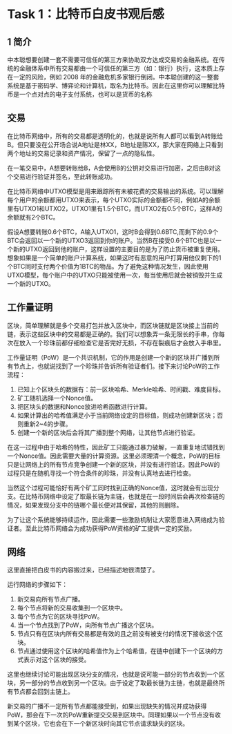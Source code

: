 # Task 1：比特币白皮书观后感

## 1 简介
中本聪想要创建一套不需要可信任的第三方来协助双方达成交易的金融系统。在传统的金融体系中所有交易都由一个可信任的第三方（如：银行）执行，这本质上存在一定的风险，例如 2008 年的金融危机多家银行倒闭。中本聪创建的这一整套系统是基于密码学、博弈论和计算机，取名为比特币。因此在这里你可以理解比特币是一个点对点的电子支付系统，也可以是货币的名称

## 交易
在比特币网络中，所有的交易都是透明化的，也就是说所有人都可以看到A转账给B。但只要没在公开场合说A地址是林XX，B地址是陈XX，那大家在网络上只看到两个地址的交易记录和资产情况，保留了一点的隐私性。

在一笔交易中，A想要转账给B，A会使用B的公钥对交易进行加密，之后由B对这个交易进行验证并签名，至此转账成功。

在比特币网络中UTXO模型是用来跟踪所有未被花费的交易输出的系统。可以理解每个用户的余额都用UTXO来表示，每个UTXO实际的金额都不同，例如A的余额里有UTXO1和UTXO2，UTXO1里有1.5个BTC，而UTXO2有0.5个BTC，这样A的余额就有2个BTC。

假设A想要转账0.6个BTC，A输入UTXO1，这时B会得到0.6BTC,而剩下的0.9个BTC会返回以一个新的UTXO3返回到你的账户。当然B在接受0.6个BTC也是以一个新的UTXO返回到他的账户，这样设置的主要目的是为了防止货币被重复使用。想象如果是一个简单的账户计算系统，如果这时有恶意的用户打算用他仅剩下的1个BTC同时支付两个价值为1BTC的物品。为了避免这种情况发生，因此使用UTXO模型，每个账户中的UTXO只能被使用一次，每当使用后就会被销毁并生成一个新的UTXO。

## 工作量证明
区块，简单理解就是多个交易打包并放入区块中，而区块链就是区块接上当前的链，表示这些区块中的交易都是正确的。我们可以想象弄一条无限长的手串，你每次在放入一个珍珠前都仔细检查它是否完好无损，不存在裂痕后才会放入手串里。

工作量证明（PoW）是一个共识机制，它的作用是创建一个新的区块并广播到所有节点上，也就说找到了一个珍珠并告诉所有验证者们。接下来讨论PoW的工作流程：

1. 已知上个区块头的数据有：前一区块哈希、Merkle哈希、时间戳、难度目标。
2. 矿工随机选择一个Nonce值。
3. 把区块头的数据和Nonce放进哈希函数进行计算。
4. 如果计算出的哈希值满足小于当前网络设定的目标值，则成功创建新区块；否则重新2~4的步骤。
5. 创建一个新的区块后会将其广播到整个网络，让其他节点进行验证。

在这一过程中由于哈希的特性，因此矿工只能通过暴力破解，一直重复地试错找到一个Nonce值。因此需要大量的计算资源。这里必须理清一个概念，PoW的目标只是让网络上的所有节点竞争创建一个新的区块，并没有进行验证。因此PoW的过程只是在随机寻找一个符合条件的珍珠，并没有认真地去进行检查。

当然这个过程可能恰好有两个矿工同时找到正确的Nonce值，这时就会有出现分支。在比特币网络中设定了取最长链为主链，也就是在一段时间后会再次检查链的情况，如果发现分支中的链哪个最长便对其保留，其他的则删除。

为了让这个系统能够持续运作，因此需要一些激励机制让大家愿意进入网络成为验证者。至此比特币网络会为成功获得PoW资格的矿工提供一定的奖励。

## 网络
这里直接把白皮书的内容搬过来，已经描述地很清楚了。

运行网络的步骤如下：

1. 新交易向所有节点广播。
2. 每个节点将新的交易收集到一个区块中。
3. 每个节点为它的区块寻找PoW。
4. 当一个节点找到了PoW，向所有节点广播这个区块。
5. 节点只有在区块内所有交易都是有效的且之前没有被支付的情况下接收这个区块。
6. 节点通过使用这个区块的哈希值作为上个哈希值，在链中创建下一个区块的方式表示对这个区块的接受。

这里也继续讨论可能出现区块分支的情况，也就是说可能一部分的节点收到一个区块，另一部分的节点收到另一个区块。由于设定了取最长链为主链，也就是最终所有节点都会回到主链上。


新交易的广播不一定所有节点都能接受到，如果出现缺失的情况并成功获得PoW，那会在下一次的PoW重新提交交易到区块中。同理如果以一个节点没有收到某个区块，它也会在下一个新区块时向其它节点请求缺失的区块。
